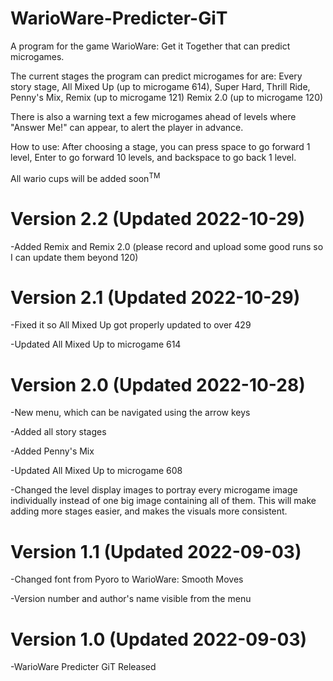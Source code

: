 # WarioWare-Predicter-GiT
A program for the game WarioWare: Get it Together that can predict microgames.

The current stages the program can predict microgames for are: 
Every story stage,
All Mixed Up (up to microgame 614), 
Super Hard,
Thrill Ride,
Penny's Mix,
Remix (up to microgame 121)
Remix 2.0 (up to microgame 120)

There is also a warning text a few microgames ahead of levels where "Answer Me!" can appear, to alert the player in advance.

How to use: After choosing a stage, you can press space to go forward 1 level, Enter to go forward 10 levels, and backspace to go back 1 level.

All wario cups will be added soon<sup>TM</sup>

# Version 2.2 (Updated 2022-10-29)

-Added Remix and Remix 2.0 (please record and upload some good runs so I can update them beyond 120)

# Version 2.1 (Updated 2022-10-29)

-Fixed it so All Mixed Up got properly updated to over 429

-Updated All Mixed Up to microgame 614

# Version 2.0 (Updated 2022-10-28)

-New menu, which can be navigated using the arrow keys

-Added all story stages

-Added Penny's Mix

-Updated All Mixed Up to microgame 608

-Changed the level display images to portray every microgame image individually instead of one big image containing all of them. This will make adding more stages easier, and makes the visuals more consistent.

# Version 1.1 (Updated 2022-09-03)

-Changed font from Pyoro to WarioWare: Smooth Moves

-Version number and author's name visible from the menu

# Version 1.0 (Updated 2022-09-03)

-WarioWare Predicter GiT Released
